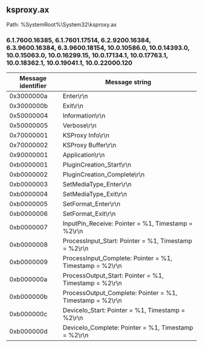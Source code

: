 ## ksproxy.ax

Path: %SystemRoot%\System32\ksproxy.ax

### 6.1.7600.16385, 6.1.7601.17514, 6.2.9200.16384, 6.3.9600.16384, 6.3.9600.18154, 10.0.10586.0, 10.0.14393.0, 10.0.15063.0, 10.0.16299.15, 10.0.17134.1, 10.0.17763.1, 10.0.18362.1, 10.0.19041.1, 10.0.22000.120

Message identifier | Message string
--- | ---
0x3000000a | Enter\r\n
0x3000000b | Exit\r\n
0x50000004 | Information\r\n
0x50000005 | Verbose\r\n
0x70000001 | KSProxy Info\r\n
0x70000002 | KSProxy Buffer\r\n
0x90000001 | Application\r\n
0xb0000001 | PluginCreation_Start\r\n
0xb0000002 | PluginCreation_Complete\r\n
0xb0000003 | SetMediaType_Enter\r\n
0xb0000004 | SetMediaType_Exit\r\n
0xb0000005 | SetFormat_Enter\r\n
0xb0000006 | SetFormat_Exit\r\n
0xb0000007 | InputPin_Receive: Pointer = %1, Timestamp = %2\r\n
0xb0000008 | ProcessInput_Start: Pointer = %1, Timestamp = %2\r\n
0xb0000009 | ProcessInput_Complete: Pointer = %1, Timestamp = %2\r\n
0xb000000a | ProcessOutput_Start: Pointer = %1, Timestamp = %2\r\n
0xb000000b | ProcessOutput_Complete: Pointer = %1, Timestamp = %2\r\n
0xb000000c | DeviceIo_Start: Pointer = %1, Timestamp = %2\r\n
0xb000000d | DeviceIo_Complete: Pointer = %1, Timestamp = %2\r\n
